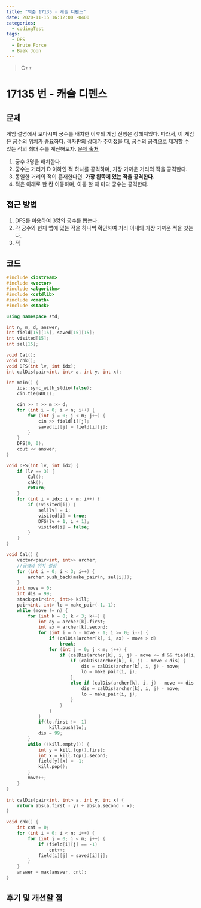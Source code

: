 ```yaml
---
title: "백준 17135 - 캐슬 디펜스"
date: 2020-11-15 16:12:00 -0400
categories: 
  - codingTest
tags:
  - DFS
  - Brute Force
  - Baek Joon
---
```


> C++ 

17135 번 - 캐슬 디펜스
=============
 
## 문제
게임 설명에서 보다시피 궁수를 배치한 이후의 게임 진행은 정해져있다. 따라서, 이 게임은 궁수의 위치가 중요하다. 격자판의 상태가 주어졌을 때, 궁수의 공격으로 제거할 수 있는 적의 최대 수를 계산해보자.
[문제 출처](https://www.acmicpc.net/problem/17135)

1. 궁수 3명을 배치한다.
2. 궁수는 거리가 D 이하인 적 하나를 공격하며, 가장 가까운 거리의 적을 공격한다.
3. 동일한 거리의 적이 존재한다면. **가장 왼쪽에 있는 적을 공격한다.**
4. 적은 아래로 한 칸 이동하며, 이동 할 때 마다 궁수는 공격한다.

## 접근 방법 
1. DFS를 이용하여 3명의 궁수를 뽑는다.
2. 각 궁수와 현재 맵에 있는 적을 하나씩 확인하여 거리 이내의 가장 가까운 적을 찾는다.
3. 적

## 코드
```c++
#include <iostream>
#include <vector>
#include <algorithm>
#include <cstdlib>
#include <cmath>
#include <stack>

using namespace std;

int n, m, d, answer;
int field[15][15], saved[15][15];
int visited[15];
int sel[15];

void Cal();
void chk();
void DFS(int lv, int idx);
int calDis(pair<int, int> a, int y, int x);

int main() {
    ios::sync_with_stdio(false);
    cin.tie(NULL);

    cin >> n >> m >> d;
    for (int i = 0; i < n; i++) {
        for (int j = 0; j < m; j++) {
            cin >> field[i][j];
            saved[i][j] = field[i][j];
        }
    }
    DFS(0, 0);
    cout << answer;
}

void DFS(int lv, int idx) {
    if (lv == 3) {
        Cal();
        chk();
        return;
    }
    for (int i = idx; i < m; i++) {
        if (!visited[i]) {
            sel[lv] = i;
            visited[i] = true;
            DFS(lv + 1, i + 1);
            visited[i] = false;
        }
    }
}

void Cal() {
    vector<pair<int, int>> archer;
    //궁병의 위치 설정
    for (int i = 0; i < 3; i++) {
        archer.push_back(make_pair(n, sel[i]));
    }
    int move = 0;
    int dis = 99;
    stack<pair<int, int>> kill;
    pair<int, int> lo = make_pair(-1,-1);
    while (move != n) {
        for (int k = 0; k < 3; k++) {
            int ay = archer[k].first;
            int ax = archer[k].second;
            for (int i = n - move - 1; i >= 0; i--) {
                if (calDis(archer[k], i, ax) - move > d)
                    break;
                for (int j = 0; j < m; j++) {
                    if (calDis(archer[k], i, j) - move <= d && field[i][j] == 1) {
                        if (calDis(archer[k], i, j) - move < dis) {
                            dis = calDis(archer[k], i, j) - move;
                            lo = make_pair(i, j);
                        }
                        else if (calDis(archer[k], i, j) - move == dis && j < lo.second) {
                            dis = calDis(archer[k], i, j) - move;
                            lo = make_pair(i, j);
                        }
                    }
                }
            }
            if(lo.first != -1)
                kill.push(lo);
            dis = 99;
        }
        while (!kill.empty()) {
            int y = kill.top().first;
            int x = kill.top().second;
            field[y][x] = -1;
            kill.pop();
        }
        move++;
    }
}

int calDis(pair<int, int> a, int y, int x) {
    return abs(a.first - y) + abs(a.second - x);
}

void chk() {
    int cnt = 0;
    for (int i = 0; i < n; i++) {
        for (int j = 0; j < m; j++) {
            if (field[i][j] == -1)
                cnt++;
            field[i][j] = saved[i][j];
        }
    }
    answer = max(answer, cnt);
}
```

## 후기 및 개선할 점

